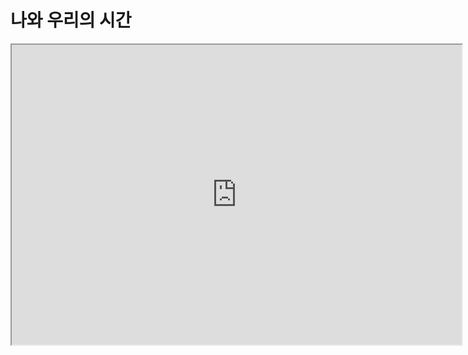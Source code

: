 # 나와 우리의 시간



<div class="intrinsic-container">
  <iframe src="https://youtu.be/X61BVv6pLtw" allowfullscreen style="width:720px; height :480px"></iframe>
</div>
   


